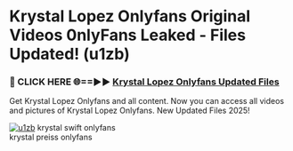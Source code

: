 # Krystal Lopez Onlyfans Original Videos 0nlyFans Leaked - Files Updated! (u1zb)

<h3>🔴 CLICK HERE 🌐==►► <a href="https://tinyurl.com/2wckxsce" rel="nofollow">Krystal Lopez Onlyfans Updated Files</a></h3>

Get Krystal Lopez Onlyfans and all content. Now you can access all videos and pictures of Krystal Lopez Onlyfans. New Updated Files 2025!

[![u1zb](https://i.imgur.com/AFduVYN.gif)](https://tinyurl.com/2wckxsce)
krystal swift onlyfans<br>
krystal preiss onlyfans